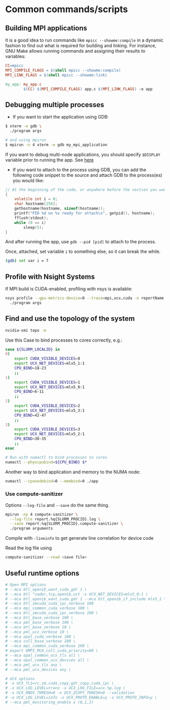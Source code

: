 # Common commands/scripts

## Building MPI applications

It is a good idea to run commands like `mpicc --showme:compile` in a dynamic fashion to find out what is required for building and linking. For instance, GNU Make allows running commands and assigning their results to variables:

```Makefile
CC=mpicc
MPI_COMPILE_FLAGS = $(shell mpicc --showme:compile)
MPI_LINK_FLAGS = $(shell mpicc --showme:link)

my_app: my_app.c
        $(CC) $(MPI_COMPILE_FLAGS) app.c $(MPI_LINK_FLAGS) -o app
```

## Debugging multiple processes

- If you want to start the application using GDB:

```bash
$ xterm -e gdb \
  ./program args

# and using mpirun
$ mpirun -n 4 xterm -e gdb my_mpi_application
```

If you want to debug multi-node applications, you should specify `$DISPLAY` variable prior to running the app. See [here](https://docs.open-mpi.org/en/v5.0.x/app-debug/serial-debug.html)

- If you want to attach to the process using GDB, you can add the following code snippet to the source and attach GDB to the process(es) you would like:

```c
// At the beginning of the code, or anywhere before the section you want to debug.
{ 
    volatile int i = 0;
    char hostname[256];
    gethostname(hostname, sizeof(hostname));
    printf("PID %d on %s ready for attach\n", getpid(), hostname);
    fflush(stdout);
    while (0 == i)
        sleep(5);
}
```

And after running the app, use `gdb --pid [pid]` to attach to the process.

Once, attached, set variable `i` to something else, so it can break the while.

```bash
(gdb) set var i = 7
```

## Profile with Nsight Systems

If MPI build is CUDA-enabled, profiling with nsys is available:

```bash
nsys profile --gpu-metrics-device=0 --trace=mpi,ucx,cuda -o reportName.%q{SLURM_PROCID} \
  ./program args
```

## Find and use the topology of the system

```bash
nvidia-smi topo -m
```

Use this Case to bind processes to cores correctly, e.g.:

```bash
case ${SLURM_LOCALID} in
0)
    export CUDA_VISIBLE_DEVICES=0
    export UCX_NET_DEVICES=mlx5_1:1
    CPU_BIND=18-23
    ;;
1)
    export CUDA_VISIBLE_DEVICES=1
    export UCX_NET_DEVICES=mlx5_0:1
    CPU_BIND=6-11
    ;;
2)
    export CUDA_VISIBLE_DEVICES=2
    export UCX_NET_DEVICES=mlx5_3:1
    CPU_BIND=42-47
    ;;
3)
    export CUDA_VISIBLE_DEVICES=3
    export UCX_NET_DEVICES=mlx5_2:1
    CPU_BIND=30-35
    ;;
esac

# Run with numactl to bind processes to cores
numactl --physcpubind=${CPU_BIND} $*
```

Another way to bind application and memory to the NUMA node:

```bash
numactl --cpunodebind=0 --membind=0 ./app
```

### Use compute-sanitizer

Options `--log-file` and `--save` do the same thing.

```bash
mpirun -np 4 compute-sanitizer \
  --log-file report.%q{SLURM_PROCID}.log \
  --save report.%q{SLURM_PROCID}.compute-sanitizer \
  ./program arguments
```

Compile with `-lineinfo` to get generate line correlation for device code

Read the log file using

```bash
compute-sanitizer --read <save file>
```

## Useful runtime options

```bash
# Open MPI options
# --mca btl_openib_want_cuda_gdr 1 \
# --mca btl ^vader,tcp,openib,uct -x UCX_NET_DEVICES=mlx5_0:1 \
# --mca btl_openib_want_cuda_gdr 1 --mca btl_openib_if_include mlx5_1 \
# --mca btl_smcuda_cuda_ipc_verbose 100
# --mca mpi_common_cuda_verbose 100 \
# --mca btl_smcuda_cuda_ipc_verbose 100 \
# --mca btl_base_verbose 100 \
# --mca pml_base_verbose 100 \
# --mca mtl_base_verbose 10 \
# --mca pml_ucx_verbose 10 \
# --mca opal_cuda_verbose 100 \
# --mca coll_base_verbose 100 \
# --mca mpi_common_cuda_verbose 100 \
# export OMPI_MCA_coll_cuda_priority=80 \
# --mca opal_common_ucx_tls all \
# --mca opal_common_ucx_devices all \
# --mca pml_ucx_tls any \
# --mca pml_ucx_devices any \

# UCX options
# -x UCX_TLS=rc,sm,cuda_copy,gdr_copy,cuda_ipc \
# -x UCX_LOG_LEVEL=trace -x UCX_LOG_FILE=ucx.%p.log \
# -x UCX_RNDV_THRESH=0 -x UCX_ZCOPY_THRESH=0 --validation
# -x UCX_LOG_LEVEL=info -x UCX_PROTO_ENABLE=y -x UCX_PROTO_INFO=y \
# --mca pml_monitoring_enable x (0,1,2)
```
